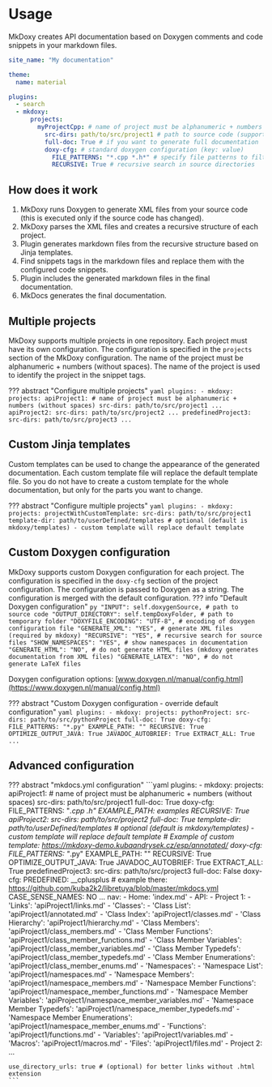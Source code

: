 # Usage

MkDoxy creates API documentation based on Doxygen comments and code snippets in your markdown files.

```yaml
site_name: "My documentation"

theme:
  name: material

plugins:
  - search
  - mkdoxy:
      projects:
        myProjectCpp: # name of project must be alphanumeric + numbers (without spaces)
          src-dirs: path/to/src/project1 # path to source code (support multiple paths separated by space) => INPUT
          full-doc: True # if you want to generate full documentation
          doxy-cfg: # standard doxygen configuration (key: value)
            FILE_PATTERNS: "*.cpp *.h*" # specify file patterns to filter out
            RECURSIVE: True # recursive search in source directories
```

## How does it work
1. MkDoxy runs Doxygen to generate XML files from your source code (this is executed only if the source code has changed).
2. MkDoxy parses the XML files and creates a recursive structure of each project.
3. Plugin generates markdown files from the recursive structure based on Jinja templates.
4. Find snippets tags in the markdown files and replace them with the configured code snippets.
5. Plugin includes the generated markdown files in the final documentation.
6. MkDocs generates the final documentation.

## Multiple projects

MkDoxy supports multiple projects in one repository.
Each project must have its own configuration.
The configuration is specified in the `projects` section of the MkDoxy configuration.
The name of the project must be alphanumeric + numbers (without spaces).
The name of the project is used to identify the project in the snippet tags.

??? abstract "Configure multiple projects"
    ```yaml
    plugins:
      - mkdoxy:
          projects:
            apiProject1: # name of project must be alphanumeric + numbers (without spaces)
              src-dirs: path/to/src/project1
              ...
            apiProject2:
              src-dirs: path/to/src/project2
              ...
            predefinedProject3:
                src-dirs: path/to/src/project3
                ...
    ```

## Custom Jinja templates

Custom templates can be used to change the appearance of the generated documentation.
Each custom template file will replace the default template file. 
So you do not have to create a custom template for the whole documentation, but only for the parts you want to change.

??? abstract "Configure multiple projects"
    ```yaml
    plugins:
      - mkdoxy:
          projects:
            projectWithCustomTemplate:
                src-dirs: path/to/src/project1
                template-dir: path/to/userDefined/templates # optional (default is mkdoxy/templates) - custom template will replace default template
    ```


## Custom Doxygen configuration

MkDoxy supports custom Doxygen configuration for each project.
The configuration is specified in the `doxy-cfg` section of the project configuration.
The configuration is passed to Doxygen as a string.
The configuration is merged with the default configuration.
??? info "Default Doxygen configuration"
    ```py
    "INPUT": self.doxygenSource, # path to source code
    "OUTPUT_DIRECTORY": self.tempDoxyFolder, # path to temporary folder
    "DOXYFILE_ENCODING": "UTF-8", # encoding of doxygen configuration file
    "GENERATE_XML": "YES", # generate XML files (required by mkdoxy)
    "RECURSIVE": "YES", # recursive search for source files
    "SHOW_NAMESPACES": "YES", # show namespaces in documentation
    "GENERATE_HTML": "NO", # do not generate HTML files (mkdoxy generates documentation from XML files)
    "GENERATE_LATEX": "NO", # do not generate LaTeX files
    ```

Doxygen configuration options: [www.doxygen.nl/manual/config.html](https://www.doxygen.nl/manual/config.html)

??? abstract "Custom Doxygen configuration - override default configuration"
    ```yaml
    plugins:
      - mkdoxy:
          projects:
            pythonProject:
              src-dirs: path/to/src/pythonProject
              full-doc: True
              doxy-cfg:
                FILE_PATTERNS: "*.py"
                EXAMPLE_PATH: ""
                RECURSIVE: True
                OPTIMIZE_OUTPUT_JAVA: True
                JAVADOC_AUTOBRIEF: True
                EXTRACT_ALL: True
                ...
    ```


## Advanced configuration

??? abstract "mkdocs.yml configuration"
    ```yaml
    plugins:
      - mkdoxy:
          projects:
            apiProject1: # name of project must be alphanumeric + numbers (without spaces)
              src-dirs: path/to/src/project1
              full-doc: True
              doxy-cfg:
                FILE_PATTERNS: "*.cpp *.h*"
                EXAMPLE_PATH: examples
                RECURSIVE: True
            apiProject2:
              src-dirs: path/to/src/project2
              full-doc: True
              template-dir: path/to/userDefined/templates # optional (default is mkdoxy/templates) - custom template will replace default template
              # Example of custom template: https://mkdoxy-demo.kubaandrysek.cz/esp/annotated/
              doxy-cfg:
                FILE_PATTERNS: "*.py"
                EXAMPLE_PATH: ""
                RECURSIVE: True
                OPTIMIZE_OUTPUT_JAVA: True
                JAVADOC_AUTOBRIEF: True
                EXTRACT_ALL: True
            predefinedProject3:
              src-dirs: path/to/src/project3
              full-doc: False
              doxy-cfg:
                PREDEFINED: __cplusplus # example there: https://github.com/kuba2k2/libretuya/blob/master/mkdocs.yml
                CASE_SENSE_NAMES: NO
    ...
    nav:
      - Home: 'index.md'
      - API:
          - Project 1:
              - 'Links': 'apiProject1/links.md'
              - 'Classes':
                  - 'Class List': 'apiProject1/annotated.md'
                  - 'Class Index': 'apiProject1/classes.md'
                  - 'Class Hierarchy': 'apiProject1/hierarchy.md'
                  - 'Class Members': 'apiProject1/class_members.md'
                  - 'Class Member Functions': 'apiProject1/class_member_functions.md'
                  - 'Class Member Variables': 'apiProject1/class_member_variables.md'
                  - 'Class Member Typedefs': 'apiProject1/class_member_typedefs.md'
                  - 'Class Member Enumerations': 'apiProject1/class_member_enums.md'
              - 'Namespaces':
                  - 'Namespace List': 'apiProject1/namespaces.md'
                  - 'Namespace Members': 'apiProject1/namespace_members.md'
                  - 'Namespace Member Functions': 'apiProject1/namespace_member_functions.md'
                  - 'Namespace Member Variables': 'apiProject1/namespace_member_variables.md'
                  - 'Namespace Member Typedefs': 'apiProject1/namespace_member_typedefs.md'
                  - 'Namespace Member Enumerations': 'apiProject1/namespace_member_enums.md'
              - 'Functions': 'apiProject1/functions.md'
              - 'Variables': 'apiProject1/variables.md'
              - 'Macros': 'apiProject1/macros.md'
              - 'Files': 'apiProject1/files.md'
          - Project 2:
    ...
    
    use_directory_urls: true # (optional) for better links without .html extension
    ```

